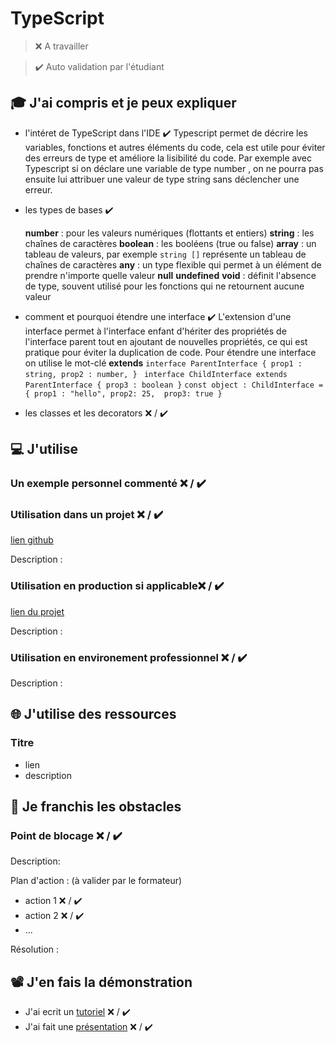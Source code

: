 # TypeScript

> ❌ A travailler

> ✔️ Auto validation par l'étudiant

## 🎓 J'ai compris et je peux expliquer

 - l'intéret de TypeScript dans l'IDE  ✔️
Typescript permet de décrire les variables, fonctions et autres éléments du code, cela est utile pour éviter des erreurs de type et améliore la lisibilité du code. Par exemple avec Typescript si on déclare une variable de type number , on ne pourra pas ensuite lui attribuer une valeur de type string sans déclencher une erreur. 

 - les types de bases ✔️
	
	**number** : pour les valeurs numériques (flottants et entiers)
	**string** : les chaînes de caractères
	**boolean** : les booléens (true ou false)
	**array** : un tableau de valeurs, par exemple `string []` représente un tableau de chaînes de caractères
	**any** : un type flexible qui permet à un élément de prendre n'importe quelle valeur
	**null**
	**undefined**
	**void** : définit l'absence de type, souvent utilisé pour les fonctions qui ne retournent aucune valeur
 - comment et pourquoi étendre une interface  ✔️
L'extension d'une interface permet à l'interface enfant d'hériter des propriétés de l'interface parent tout en ajoutant de nouvelles propriétés, ce qui est pratique pour éviter la duplication de code. Pour étendre une interface on utilise le mot-clé **extends**
 `interface ParentInterface {
 prop1 : string,
 prop2 : number,
 }
`
    `interface ChildInterface extends ParentInterface {
    prop3 : boolean
    }`
    ` const object : ChildInterface = {
    prop1 : "hello",
    prop2: 25, 
    prop3: true
    } `
    

 - les classes et les decorators ❌ / ✔️

## 💻 J'utilise

### Un exemple personnel commenté ❌ / ✔️

### Utilisation dans un projet ❌ / ✔️

[lien github](...)

Description :

### Utilisation en production si applicable❌ / ✔️

[lien du projet](...)

Description :

### Utilisation en environement professionnel ❌ / ✔️

Description :

## 🌐 J'utilise des ressources

### Titre

- lien
- description

## 🚧 Je franchis les obstacles

### Point de blocage ❌ / ✔️

Description:

Plan d'action : (à valider par le formateur)

- action 1 ❌ / ✔️
- action 2 ❌ / ✔️
- ...

Résolution :

## 📽️ J'en fais la démonstration

- J'ai ecrit un [tutoriel](...) ❌ / ✔️
- J'ai fait une [présentation](...) ❌ / ✔️
